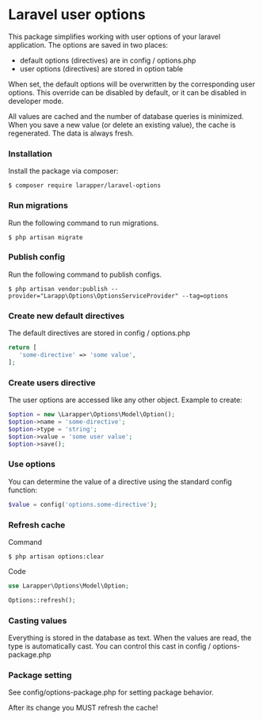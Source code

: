 # Laravel user options

This package simplifies working with user options of your laravel application. The options are saved in two places:
- default options (directives) are in config / options.php
- user options (directives) are stored in option table

When set, the default options will be overwritten by the corresponding user options. This override can be disabled by default, or it can be disabled in developer mode.

All values are cached and the number of database queries is minimized. When you save a new value (or delete an existing value), the cache is regenerated. The data is always fresh.

### Installation

Install the package via composer:
```shell
$ composer require larapper/laravel-options
```

### Run migrations

Run the following command to run migrations.
```shell
$ php artisan migrate
```

### Publish config

Run the following command to publish configs.
```shell
$ php artisan vendor:publish --provider="Larapp\Options\OptionsServiceProvider" --tag=options
```

### Create new default directives

The default directives are stored in config / options.php
```php
return [
   'some-directive' => 'some value',
];
```

### Create users directive

The user options are accessed like any other object. Example to create:
```php
$option = new \Larapper\Options\Model\Option();
$option->name = 'some-directive';
$option->type = 'string';
$option->value = 'some user value';
$option->save();
```

### Use options

You can determine the value of a directive using the standard config function:
```php
$value = config('options.some-directive');
```

### Refresh cache

Command
```shell
$ php artisan options:clear
```

Code
```php
use Larapper\Options\Model\Option;

Options::refresh();
```

### Casting values

Everything is stored in the database as text. When the values are read, the type is automatically cast. You can control this cast in config / options-package.php

### Package setting

See config/options-package.php for setting package behavior.

After its change you MUST refresh the cache!

